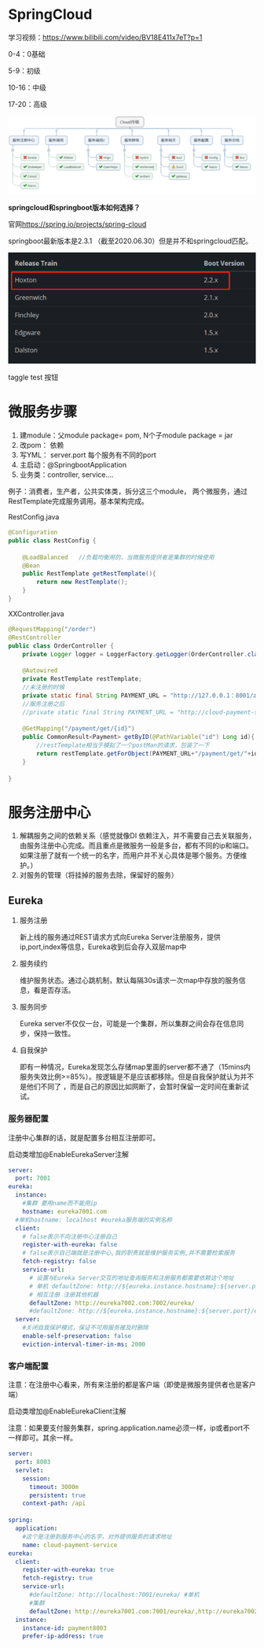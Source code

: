 # SpringCloud

学习视频：<https://www.bilibili.com/video/BV18E411x7eT?p=1>

0-4：0基础

5-9：初级

10-16：中级

17-20：高级

![image](images\spring_cloud构成.png)

**springcloud和springboot版本如何选择？**

官网<https://spring.io/projects/spring-cloud>

springboot最新版本是2.3.1  （截至2020.06.30）但是并不和springcloud匹配。

![image](images\springboot_springcloud.png)

taggle test 按钮

# 微服务步骤

1. 建module：父module package= pom, N个子module  package = jar
2. 改pom： 依赖 
3. 写YML：  server.port  每个服务有不同的port
4. 主启动：@SpringbootApplication
5. 业务类：controller, service....

例子：消费者，生产者，公共实体类，拆分这三个module， 两个微服务，通过RestTemplate完成服务调用。基本架构完成。

RestConfig.java

```java
@Configuration
public class RestConfig {

    @LoadBalanced	//负载均衡用的，当微服务提供者是集群的时候使用
    @Bean
    public RestTemplate getRestTemplate(){
        return new RestTemplate();
    }
}
```

XXController.java

```java
@RequestMapping("/order")
@RestController
public class OrderController {
    private Logger logger = LoggerFactory.getLogger(OrderController.class);

    @Autowired
    private RestTemplate restTemplate;
    //未注册的时候
	private static final String PAYMENT_URL = "http://127.0.0.1：8001/api";
    //服务注册之后
    //private static final String PAYMENT_URL = "http://cloud-payment-service/api";

    @GetMapping("/payment/get/{id}")
    public CommonResult<Payment> getByID(@PathVariable("id") Long id){
        //restTemplate相当于模拟了一个postMan的请求，包装了一下
        return restTemplate.getForObject(PAYMENT_URL+"/payment/get/"+id, CommonResult.class);
    }

}
```







# 服务注册中心

1. 解耦服务之间的依赖关系（感觉就像DI 依赖注入，并不需要自己去关联服务，由服务注册中心完成。而且重点是微服务一般是多台，都有不同的ip和端口。如果注册了就有一个统一的名字，而用户并不关心具体是哪个服务。方便维护。）
2. 对服务的管理（将挂掉的服务去除，保留好的服务）

## Eureka

1. 服务注册

   新上线的服务通过REST请求方式向Eureka Server注册服务，提供ip,port,index等信息，Eureka收到后会存入双层map中

2. 服务续约

   维护服务状态。通过心跳机制，默认每隔30s请求一次map中存放的服务信息，看是否存活。

3. 服务同步

   Eureka server不仅仅一台，可能是一个集群，所以集群之间会存在信息同步，保持一致性。

4. 自我保护

   即有一种情况，Eureka发现怎么存储map里面的server都不通了（15mins内 服务失效比例>=85%）。按逻辑是不是应该都移除。但是自我保护就认为并不是他们不同了 ，而是自己的原因比如网断了，会暂时保留一定时间在重新试试。

   

### 服务器配置

注册中心集群的话，就是配置多台相互注册即可。

启动类增加@EnableEurekaServer注解

```yaml
server:
  port: 7001
eureka:
  instance:
    #集群 要用name而不能用ip
    hostname: eureka7001.com
  #单机hostname: localhost #eureka服务端的实例名称
  client:
    # false表示不向注册中心注册自己
    register-with-eureka: false
    # false表示自己端就是注册中心,我的职责就是维护服务实例,并不需要检索服务
    fetch-registry: false
    service-url:
      # 设置与Eureka Server交互的地址查询服务和注册服务都需要依赖这个地址
      # 单机 defaultZone: http://${eureka.instance.hostname}:${server.port}/eureka/
      # 相互注册 注册其他机器
      defaultZone: http://eureka7002.com:7002/eureka/
      #defaultZone: http://${eureka.instance.hostname}:${server.port}/eureka/
  server:
    #关闭自我保护模式，保证不可用服务被及时删除
    enable-self-preservation: false
    eviction-interval-timer-in-ms: 2000
```



### 客户端配置

注意：在注册中心看来，所有来注册的都是客户端（即使是微服务提供者也是客户端）

启动类增加@EnableEurekaClient注解

注意：如果要支付服务集群，spring.application.name必须一样，ip或者port不一样即可。其余一样。

```yaml
server:
  port: 8003
  servlet:
    session:
      timeout: 3000m
      persistent: true
    context-path: /api

spring:
  application:
  	#这个是注册到服务中心的名字，对外提供服务的请求地址
    name: cloud-payment-service
eureka:
  client:
    register-with-eureka: true
    fetch-registry: true
    service-url:
      #defaultZone: http://localhost:7001/eureka/ #单机
      #集群
      defaultZone: http://eureka7001.com:7001/eureka/,http://eureka7002.com:7002/eureka/,http://eureka7003.com:7003/eureka/
  instance:
    instance-id: payment8003
    prefer-ip-address: true
```

